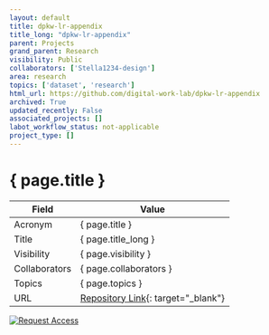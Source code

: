 ```yaml
---
layout: default
title: dpkw-lr-appendix
title_long: "dpkw-lr-appendix"
parent: Projects
grand_parent: Research
visibility: Public
collaborators: ['Stella1234-design']
area: research
topics: ['dataset', 'research']
html_url: https://github.com/digital-work-lab/dpkw-lr-appendix
archived: True
updated_recently: False
associated_projects: []
labot_workflow_status: not-applicable
project_type: []
---
```


# { page.title }

Field               | Value
------------------- | ----------------------------------
Acronym             | { page.title }
Title               | { page.title_long }
Visibility          | { page.visibility }
Collaborators       | { page.collaborators }
Topics              | { page.topics }
URL                 | [Repository Link](https://github.com/digital-work-lab/dpkw-lr-appendix){: target="_blank"}

[![Request Access](https://img.shields.io/badge/Request-Access-blue?style=for-the-badge)](https://github.com/digital-work-lab/dpkw-lr-appendix/issues/new?assignees=geritwagner&labels=access+request&template=request-repo-access.md&title=%5BAccess+Request%5D+Request+for+access+to+repository)

